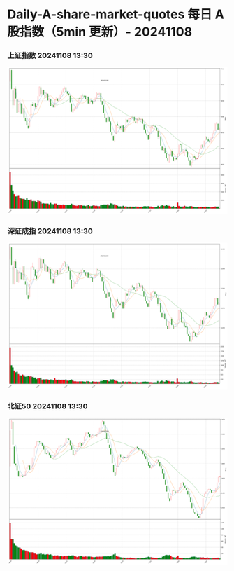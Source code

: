 
# Daily-A-share-market-quotes 每日 A 股指数（5min 更新）- 20241108

### 上证指数 20241108 13:30
![](./fig/2024/11/20241108-sh000001.png)

### 深证成指 20241108 13:30
![](./fig/2024/11/20241108-sz399001.png)

### 北证50 20241108 13:30
![](./fig/2024/11/20241108-bj899050.png)
